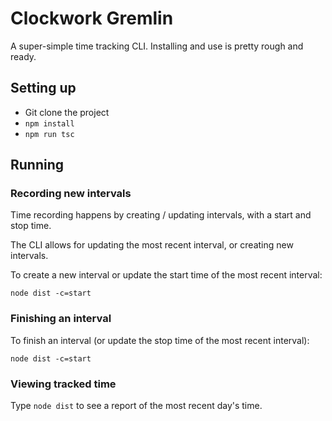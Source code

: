 # Clockwork Gremlin

A super-simple time tracking CLI. Installing and use is pretty rough and ready.

## Setting up

* Git clone the project
* `npm install`
* `npm run tsc`

## Running

### Recording new intervals

Time recording happens by creating / updating intervals, with a start and stop time.

The CLI allows for updating the most recent interval, or creating new intervals.

To create a new interval or update the start time of the most recent interval:

    node dist -c=start

### Finishing an interval

To finish an interval (or update the stop time of the most recent interval):

    node dist -c=start

### Viewing tracked time

Type `node dist` to see a report of the most recent day's time.
